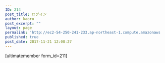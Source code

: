 ```yaml
---
ID: 214
post_title: ログイン
author: kaoru
post_excerpt: ""
layout: page
permalink: 'http://ec2-54-250-241-233.ap-northeast-1.compute.amazonaws.com/ja/%e3%83%ad%e3%82%b0%e3%82%a4%e3%83%b3/'
published: true
post_date: 2017-11-21 12:08:27
---
```

[ultimatemember form_id=211]